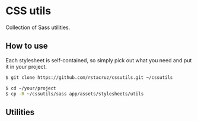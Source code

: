 CSS utils
=========

Collection of Sass utilities.

How to use
----------

Each stylesheet is self-contained, so simply pick out what you need and put it 
in your project.

~~~ sh
$ git clone https://github.com/rstacruz/cssutils.git ~/cssutils

$ cd ~/your/project
$ cp -R ~/cssutils/sass app/assets/stylesheets/utils
~~~

Utilities
---------

